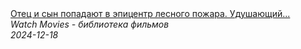 <!--2024-12-18 15:00:54-->
<div class="yb">
  <a class="nodecor" href="/posts.html?filmy/otec_i_syn_popadajut_v_epicentr_lesnogo_pojara_udushajushchij_triller_o_nadejde_-_vlast_ognya_kino2022">
    <img class="preview" data-videoid="g1e0M6_PIoc" src="https://i4.ytimg.com/vi/g1e0M6_PIoc/hqdefault.jpg" align="middle" alt="">
  </a>
  <div class="inlbl text">
    <a class="nodecor" href="/posts.html?filmy/otec_i_syn_popadajut_v_epicentr_lesnogo_pojara_udushajushchij_triller_o_nadejde_-_vlast_ognya_kino2022">Отец и сын попадают в эпицентр лесного пожара. Удушающий...</a><br>
    <i class="smaller2">Watch Movies - библиотека фильмов</i><br>
    <i class="smaller3">2024-12-18</i>
  </div>
</div>
